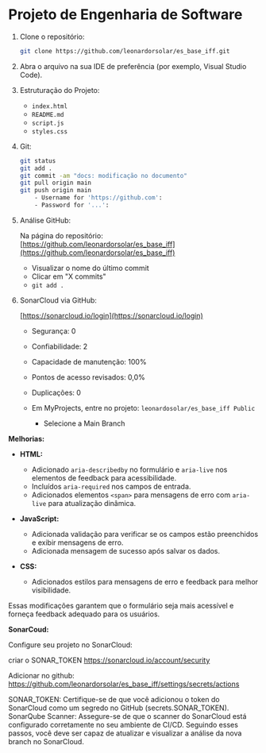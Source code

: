 # Projeto de Engenharia de Software

1. Clone o repositório:

    ```bash
    git clone https://github.com/leonardorsolar/es_base_iff.git
    ```

2. Abra o arquivo na sua IDE de preferência (por exemplo, Visual Studio Code).

3. Estruturação do Projeto:

    - `index.html`
    - `README.md`
    - `script.js`
    - `styles.css`

4. Git:

    ```bash
    git status
    git add .
    git commit -am "docs: modificação no documento"
    git pull origin main
    git push origin main
        - Username for 'https://github.com':
        - Password for '...':
    ```

5. Análise GitHub:

    Na página do repositório: [https://github.com/leonardorsolar/es_base_iff](https://github.com/leonardorsolar/es_base_iff)

    - Visualizar o nome do último commit
    - Clicar em "X commits"
    - `git add .`

6. SonarCloud via GitHub:

    [https://sonarcloud.io/login](https://sonarcloud.io/login)

    - Segurança: 0
    - Confiabilidade: 2
    - Capacidade de manutenção: 100%
    - Pontos de acesso revisados: 0,0%
    - Duplicações: 0

    - Em MyProjects, entre no projeto:
      `leonardosolar/es_base_iff Public`
        - Selecione a Main Branch

**Melhorias:**

-   **HTML:**

    -   Adicionado `aria-describedby` no formulário e `aria-live` nos elementos de feedback para acessibilidade.
    -   Incluídos `aria-required` nos campos de entrada.
    -   Adicionados elementos `<span>` para mensagens de erro com `aria-live` para atualização dinâmica.

-   **JavaScript:**

    -   Adicionada validação para verificar se os campos estão preenchidos e exibir mensagens de erro.
    -   Adicionada mensagem de sucesso após salvar os dados.

-   **CSS:**
    -   Adicionados estilos para mensagens de erro e feedback para melhor visibilidade.

Essas modificações garantem que o formulário seja mais acessível e forneça feedback adequado para os usuários.

**SonarCoud:**

Configure seu projeto no SonarCloud:

criar o SONAR_TOKEN
https://sonarcloud.io/account/security

Adicionar no github:
https://github.com/leonardorsolar/es_base_iff/settings/secrets/actions

SONAR_TOKEN: Certifique-se de que você adicionou o token do SonarCloud como um segredo no GitHub (secrets.SONAR_TOKEN).
SonarQube Scanner: Assegure-se de que o scanner do SonarCloud está configurado corretamente no seu ambiente de CI/CD.
Seguindo esses passos, você deve ser capaz de atualizar e visualizar a análise da nova branch no SonarCloud.
